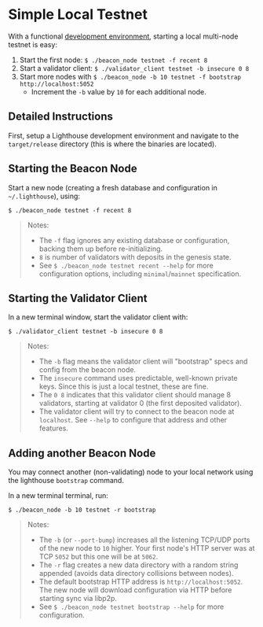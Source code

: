 # Simple Local Testnet

With a functional [development environment](./setup.md), starting a local multi-node
testnet is easy:

1. Start the first node: `$ ./beacon_node testnet -f recent 8`
1. Start a validator client: `$ ./validator_client testnet -b insecure 0 8`
1. Start more nodes with `$ ./beacon_node -b 10 testnet -f bootstrap
   http://localhost:5052`
   - Increment the `-b` value by `10` for each additional node.

## Detailed Instructions

First, setup a Lighthouse development environment and navigate to the
`target/release` directory (this is where the binaries are located).

## Starting the Beacon Node

Start a new node (creating a fresh database and configuration in `~/.lighthouse`), using:

```
$ ./beacon_node testnet -f recent 8
```

> Notes:
>
> - The `-f` flag ignores any existing database or configuration, backing them
>   up before re-initializing.
> - `8` is number of validators with deposits in the genesis state.
> - See `$ ./beacon_node testnet recent --help` for more configuration options,
>   including `minimal`/`mainnet` specification.

## Starting the Validator Client

In a new terminal window, start the validator client with:

```
$ ./validator_client testnet -b insecure 0 8
```

> Notes:
>
> - The `-b` flag means the validator client will "bootstrap" specs and config
>   from the beacon node.
> - The `insecure` command uses predictable, well-known private keys. Since
>   this is just a local testnet, these are fine.
> - The `0 8` indicates that this validator client should manage 8 validators,
>   starting at validator 0 (the first deposited validator).
> - The validator client will try to connect to the beacon node at `localhost`.
>   See `--help` to configure that address and other features.

## Adding another Beacon Node

You may connect another (non-validating) node to your local network using the
lighthouse `bootstrap` command.

In a new terminal terminal, run:


```
$ ./beacon_node -b 10 testnet -r bootstrap
```

> Notes:
>
> - The `-b` (or `--port-bump`) increases all the listening TCP/UDP ports of
>   the new node to `10` higher. Your first node's HTTP server was at TCP
>   `5052` but this one will be at `5062`.
> - The `-r` flag creates a new data directory with a random string appended
>   (avoids data directory collisions between nodes).
> - The default bootstrap HTTP address is `http://localhost:5052`. The new node
>   will download configuration via HTTP before starting sync via libp2p.
> - See `$ ./beacon_node testnet bootstrap --help` for more configuration.
